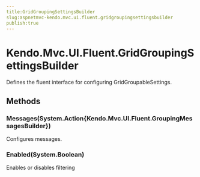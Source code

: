 ```yaml
---
title:GridGroupingSettingsBuilder
slug:aspnetmvc-kendo.mvc.ui.fluent.gridgroupingsettingsbuilder
publish:true
---
```


# Kendo.Mvc.UI.Fluent.GridGroupingSettingsBuilder

Defines the fluent interface for configuring GridGroupableSettings.

## Methods

### Messages(System.Action{Kendo.Mvc.UI.Fluent.GroupingMessagesBuilder})
Configures messages.

### Enabled(System.Boolean)
Enables or disables filtering